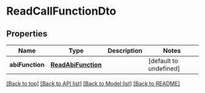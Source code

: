 # ReadCallFunctionDto

## Properties

|Name | Type | Description | Notes|
|------------ | ------------- | ------------- | -------------|
|**abiFunction** | [**ReadAbiFunction**](ReadAbiFunction.md) |  | [default to undefined]|




[[Back to top]](#) [[Back to API list]](../../README.md#documentation-for-api-endpoints) [[Back to Model list]](../../README.md#documentation-for-models) [[Back to README]](../../README.md)
